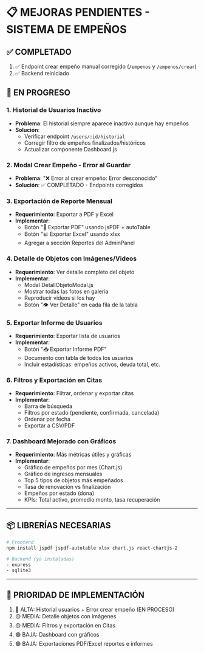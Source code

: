 # 📋 MEJORAS PENDIENTES - SISTEMA DE EMPEÑOS

## ✅ **COMPLETADO**
1. ✅ Endpoint crear empeño manual corregido (`/empenos` y `/empenos/crear`)
2. ✅ Backend reiniciado

## 🔧 **EN PROGRESO**

### 1. **Historial de Usuarios Inactivo**
- **Problema**: El historial siempre aparece inactivo aunque hay empeños
- **Solución**: 
  - Verificar endpoint `/users/:id/historial`
  - Corregir filtro de empeños finalizados/históricos
  - Actualizar componente Dashboard.js

### 2. **Modal Crear Empeño - Error al Guardar**
- **Problema**: "❌ Error al crear empeño: Error desconocido"
- **Solución**: ✅ COMPLETADO - Endpoints corregidos

### 3. **Exportación de Reporte Mensual**
- **Requerimiento**: Exportar a PDF y Excel
- **Implementar**:
  - Botón "📄 Exportar PDF" usando jsPDF + autoTable
  - Botón "📊 Exportar Excel" usando xlsx
  - Agregar a sección Reportes del AdminPanel

### 4. **Detalle de Objetos con Imágenes/Videos**
- **Requerimiento**: Ver detalle completo del objeto
- **Implementar**:
  - Modal DetallObjetoModal.js
  - Mostrar todas las fotos en galería
  - Reproducir videos si los hay
  - Botón "👁️ Ver Detalle" en cada fila de la tabla

### 5. **Exportar Informe de Usuarios**
- **Requerimiento**: Exportar lista de usuarios
- **Implementar**:
  - Botón "📥 Exportar Informe PDF"
  - Documento con tabla de todos los usuarios
  - Incluir estadísticas: empeños activos, deuda total, etc.

### 6. **Filtros y Exportación en Citas**
- **Requerimiento**: Filtrar, ordenar y exportar citas
- **Implementar**:
  - Barra de búsqueda
  - Filtros por estado (pendiente, confirmada, cancelada)
  - Ordenar por fecha
  - Exportar a CSV/PDF

### 7. **Dashboard Mejorado con Gráficos**
- **Requerimiento**: Más métricas útiles y gráficas
- **Implementar**:
  - Gráfico de empeños por mes (Chart.js)
  - Gráfico de ingresos mensuales
  - Top 5 tipos de objetos más empeñados
  - Tasa de renovación vs finalización
  - Empeños por estado (dona)
  - KPIs: Total activo, promedio monto, tasa recuperación

---

## 📦 **LIBRERÍAS NECESARIAS**
```bash
# Frontend
npm install jspdf jspdf-autotable xlsx chart.js react-chartjs-2

# Backend (ya instaladas)
- express
- sqlite3
```

---

## 🎯 **PRIORIDAD DE IMPLEMENTACIÓN**
1. 🔴 ALTA: Historial usuarios + Error crear empeño (EN PROCESO)
2. 🟡 MEDIA: Detalle objetos con imágenes
3. 🟡 MEDIA: Filtros y exportación en Citas
4. 🟢 BAJA: Dashboard con gráficos
5. 🟢 BAJA: Exportaciones PDF/Excel reportes e informes
